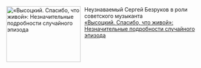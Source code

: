 <!--2025-04-06 10:15:22-->
<div class="yb">
  <div class="rss smaller1 kino_kino"><a href="https://www.kino-teatr.ru/kino/art/tv/2330/" title="«Высоцкий. Спасибо, что живой»: Незначительные подробности случайного эпизода"><img src="https://www.kino-teatr.ru/art/0/3/2330/poster.jpg" width="196" height="147" align="left" hspace="5" style="margin: 0px 10px 0px 5px" alt="«Высоцкий. Спасибо, что живой»: Незначительные подробности случайного эпизода"/></a>Неузнаваемый Сергей Безруков в роли советского музыканта <br><a class="light" href="https://www.kino-teatr.ru/kino/art/tv/2330/">«Высоцкий. Спасибо, что живой»: Незначительные подробности случайного эпизода</a></div>
</div>
